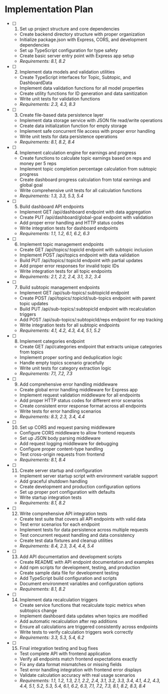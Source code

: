 # Implementation Plan

- [ ] 1. Set up project structure and core dependencies
  - Create backend directory structure with proper organization
  - Initialize package.json with Express, CORS, and development dependencies
  - Set up TypeScript configuration for type safety
  - Create basic server entry point with Express app setup
  - _Requirements: 8.1, 8.2_

- [ ] 2. Implement data models and validation utilities
  - Create TypeScript interfaces for Topic, Subtopic, and DashboardData
  - Implement data validation functions for all model properties
  - Create utility functions for ID generation and data sanitization
  - Write unit tests for validation functions
  - _Requirements: 2.3, 4.3, 8.3_

- [ ] 3. Create file-based data persistence layer
  - Implement data storage service with JSON file read/write operations
  - Create data initialization function for empty storage
  - Implement safe concurrent file access with proper error handling
  - Write unit tests for data persistence operations
  - _Requirements: 8.1, 8.2, 8.4_

- [ ] 4. Implement calculation engine for earnings and progress
  - Create functions to calculate topic earnings based on reps and money per 5 reps
  - Implement topic completion percentage calculation from subtopic progress
  - Create dashboard progress calculation from total earnings and global goal
  - Write comprehensive unit tests for all calculation functions
  - _Requirements: 1.3, 3.3, 5.3, 5.4_

- [ ] 5. Build dashboard API endpoints
  - Implement GET /api/dashboard endpoint with data aggregation
  - Create PUT /api/dashboard/global-goal endpoint with validation
  - Add proper error handling and HTTP status codes
  - Write integration tests for dashboard endpoints
  - _Requirements: 1.1, 1.2, 6.1, 6.2, 6.3_

- [ ] 6. Implement topic management endpoints
  - Create GET /api/topics/:topicId endpoint with subtopic inclusion
  - Implement POST /api/topics endpoint with data validation
  - Build PUT /api/topics/:topicId endpoint with partial updates
  - Add proper error responses for invalid topic IDs
  - Write integration tests for all topic endpoints
  - _Requirements: 2.1, 2.2, 2.4, 3.1, 3.2, 3.4_

- [ ] 7. Build subtopic management endpoints
  - Implement GET /api/sub-topics/:subtopicId endpoint
  - Create POST /api/topics/:topicId/sub-topics endpoint with parent topic updates
  - Build PUT /api/sub-topics/:subtopicId endpoint with recalculation triggers
  - Add POST /api/sub-topics/:subtopicId/reps endpoint for rep tracking
  - Write integration tests for all subtopic endpoints
  - _Requirements: 4.1, 4.2, 4.3, 4.4, 5.1, 5.2_

- [ ] 8. Implement categories endpoint
  - Create GET /api/categories endpoint that extracts unique categories from topics
  - Implement proper sorting and deduplication logic
  - Handle empty topics scenario gracefully
  - Write unit tests for category extraction logic
  - _Requirements: 7.1, 7.2, 7.3_

- [ ] 9. Add comprehensive error handling middleware
  - Create global error handling middleware for Express app
  - Implement request validation middleware for all endpoints
  - Add proper HTTP status codes for different error scenarios
  - Create consistent error response format across all endpoints
  - Write tests for error handling scenarios
  - _Requirements: 8.3, 2.3, 3.4, 4.4_

- [ ] 10. Set up CORS and request parsing middleware
  - Configure CORS middleware to allow frontend requests
  - Set up JSON body parsing middleware
  - Add request logging middleware for debugging
  - Configure proper content-type handling
  - Test cross-origin requests from frontend
  - _Requirements: 8.1, 8.4_

- [ ] 11. Create server startup and configuration
  - Implement server startup script with environment variable support
  - Add graceful shutdown handling
  - Create development and production configuration options
  - Set up proper port configuration with defaults
  - Write startup integration tests
  - _Requirements: 8.1, 8.2_

- [ ] 12. Write comprehensive API integration tests
  - Create test suite that covers all API endpoints with valid data
  - Test error scenarios for each endpoint
  - Implement tests for data persistence across multiple requests
  - Test concurrent request handling and data consistency
  - Create test data fixtures and cleanup utilities
  - _Requirements: 8.4, 2.3, 3.4, 4.4, 5.4_

- [ ] 13. Add API documentation and development scripts
  - Create README with API endpoint documentation and examples
  - Add npm scripts for development, testing, and production
  - Create sample data file for development testing
  - Add TypeScript build configuration and scripts
  - Document environment variables and configuration options
  - _Requirements: 8.1, 8.2_

- [ ] 14. Implement data recalculation triggers
  - Create service functions that recalculate topic metrics when subtopics change
  - Implement dashboard data updates when topics are modified
  - Add automatic recalculation after rep additions
  - Ensure all calculations are triggered consistently across endpoints
  - Write tests to verify calculation triggers work correctly
  - _Requirements: 3.3, 5.3, 5.4, 6.2_

- [ ] 15. Final integration testing and bug fixes
  - Test complete API with frontend application
  - Verify all endpoints match frontend expectations exactly
  - Fix any data format mismatches or missing fields
  - Test error handling integration with frontend error displays
  - Validate calculation accuracy with real usage scenarios
  - _Requirements: 1.1, 1.2, 1.3, 2.1, 2.2, 2.4, 3.1, 3.2, 3.3, 3.4, 4.1, 4.2, 4.3, 4.4, 5.1, 5.2, 5.3, 5.4, 6.1, 6.2, 6.3, 7.1, 7.2, 7.3, 8.1, 8.2, 8.3, 8.4_